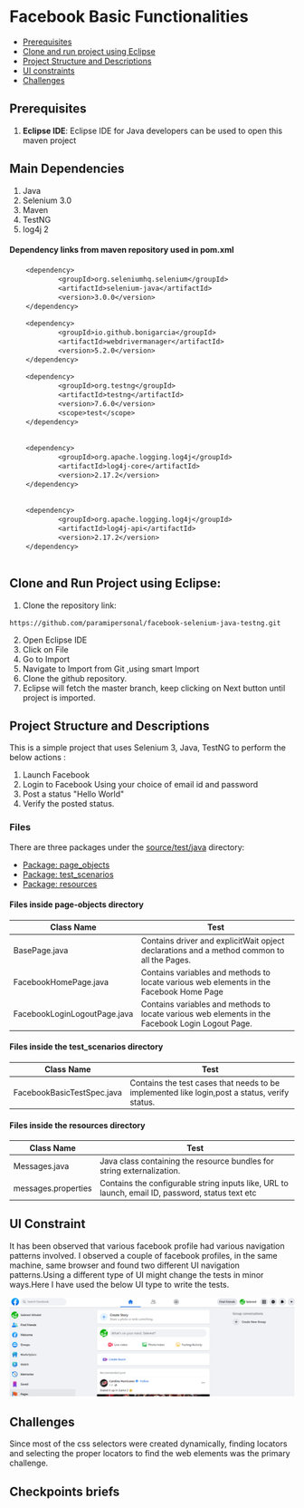 # Facebook Basic Functionalities


* [Prerequisites](#prerequisites)
* [Clone and run project using Eclipse](#clone-and-run-project-using-eclipse)
* [Project Structure and Descriptions](#project-structure-and-descriptions)
* [UI constraints](#ui-constraint)
* [Challenges](#challenges)

## Prerequisites
1. **Eclipse IDE**: Eclipse IDE for Java developers can be used to open this maven project 

## Main Dependencies
1. Java
2. Selenium 3.0
3. Maven
4. TestNG
5. log4j 2


#### Dependency links from maven repository used in pom.xml
```
	<dependency>
    		<groupId>org.seleniumhq.selenium</groupId>
    		<artifactId>selenium-java</artifactId>
    		<version>3.0.0</version>
	</dependency>
```

```
	<dependency>
    		<groupId>io.github.bonigarcia</groupId>
    		<artifactId>webdrivermanager</artifactId>
    		<version>5.2.0</version>
	</dependency>
```
```
	<dependency>
    		<groupId>org.testng</groupId>
    		<artifactId>testng</artifactId>
    		<version>7.6.0</version>
    		<scope>test</scope>
	</dependency>
	
```
```
	<dependency>
    		<groupId>org.apache.logging.log4j</groupId>
    		<artifactId>log4j-core</artifactId>
    		<version>2.17.2</version>
	</dependency>
	
```
```
	<dependency>
    		<groupId>org.apache.logging.log4j</groupId>
    		<artifactId>log4j-api</artifactId>
    		<version>2.17.2</version>
	</dependency>
	
```

## Clone and Run Project using Eclipse:
1. Clone the repository link:
```
https://github.com/paramipersonal/facebook-selenium-java-testng.git
```
2. Open Eclipse IDE
3. Click on File
4. Go to Import
5. Navigate to Import from Git ,using smart Import
6. Clone the github repository.
7. Eclipse will fetch the master branch, keep clicking on Next button until project is imported.


## Project Structure and Descriptions
This is a simple project that uses Selenium 3, Java, TestNG to perform the below actions : 
1. Launch Facebook
2. Login to Facebook Using your choice of email id and password
3. Post a status "Hello World"
4. Verify the posted status. 

### Files
There are three packages under the [source/test/java](https://github.com/paramipersonal/facebook-selenium-java-testng/tree/master/src/test/java) directory:
* [Package: page_objects](#files-inside-page-objects-directory)
* [Package: test_scenarios](#files-inside-the-test_scenarios-directory)
* [Package: resources](#files-inside-the-resources-directory)


#### Files inside **page-objects** directory
| Class Name            | Test                                                                                                                                     |
|-----------------------|------------------------------------------------------------------------------------------------------------------------------------------|
| BasePage.java        | Contains driver and explicitWait opject declarations and a method common to all the Pages.|        
| FacebookHomePage.java | Contains variables and methods to locate various web elements in the Facebook Home Page                                                    
| FacebookLoginLogoutPage.java        | Contains variables and methods to locate various web elements in the Facebook Login Logout Page.   

#### Files inside the **test_scenarios** directory
| Class Name            | Test                                                                                                                                     |
|-----------------------|------------------------------------------------------------------------------------------------------------------------------------------|
| FacebookBasicTestSpec.java        | Contains the test cases that needs to be implemented like login,post a status, verify status.|           

#### Files inside the **resources** directory
| Class Name            | Test                                                                                                                                     |
|-----------------------|------------------------------------------------------------------------------------------------------------------------------------------|
| Messages.java        | Java class containing the resource bundles for string externalization.|           
| messages.properties | Contains the configurable string inputs like, URL to launch, email ID, password, status text etc                                      

## UI Constraint
It has been observed that various facebook profile had various navigation patterns involved.
I observed a couple of facebook profiles, in the same machine, same browser and found two different UI navigation patterns.Using a different type of UI might change the tests in minor ways.Here I have used the below UI type to write the tests.

![Image1](https://github.com/paramipersonal/facebook-selenium-java-testng/blob/master/images/UI_test1.PNG)

## Challenges
Since most of the css selectors were created dynamically, finding locators and selecting the proper locators to find the web elements 
was the primary challenge. 

## Checkpoints briefs